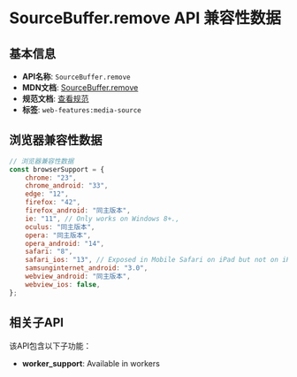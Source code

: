 # SourceBuffer.remove API 兼容性数据

## 基本信息

- **API名称**: `SourceBuffer.remove`
- **MDN文档**: [SourceBuffer.remove](https://developer.mozilla.org/docs/Web/API/SourceBuffer/remove)
- **规范文档**: [查看规范](https://w3c.github.io/media-source/#dom-sourcebuffer-remove)
- **标签**: `web-features:media-source`

## 浏览器兼容性数据

```javascript
// 浏览器兼容性数据
const browserSupport = {
    chrome: "23",
    chrome_android: "33",
    edge: "12",
    firefox: "42",
    firefox_android: "同主版本",
    ie: "11", // Only works on Windows 8+.,
    oculus: "同主版本",
    opera: "同主版本",
    opera_android: "14",
    safari: "8",
    safari_ios: "13", // Exposed in Mobile Safari on iPad but not on iPhone.,
    samsunginternet_android: "3.0",
    webview_android: "同主版本",
    webview_ios: false,
};

```

## 相关子API

该API包含以下子功能：

- **worker_support**: Available in workers

